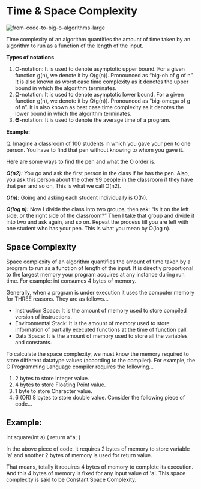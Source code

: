 # Time & Space Complexity
![from-code-to-big-o-algorithms-large](https://github.com/ArsalanAhsan/Data_Structure-Notes/assets/49119148/60d27122-0ebb-433b-ad7c-96e88345bd41)

Time complexity of an algorithm quantifies the amount of time taken by an algorithm to run as a function of the length of the input.

**Types of notations**

1. O-notation: It is used to denote asymptotic upper bound. For a given function g(n), we denote it by O(g(n)). Pronounced as “big-oh of g of n”. It is also known as worst case time complexity as it denotes the upper bound in which the algorithm terminates. 
2. Ω-notation: It is used to denote asymptotic lower bound. For a given function g(n), we denote it by Ω(g(n)). Pronounced as “big-omega of g of n”. It is also known as best case time complexity as it denotes the lower bound in which the algorithm terminates. 
3. 𝚯-notation: It is used to denote the average time of a program.

**Example:**

Q. Imagine a classroom of 100 students in which you gave your pen to one person. You have to find that pen without knowing to whom you gave it. 

Here are some ways to find the pen and what the O order is.

***O(n2):*** You go and ask the first person in the class if he has the pen. Also, you ask this person about the other 99 people in the classroom if they have that pen and so on, 
This is what we call O(n2). 

***O(n):*** Going and asking each student individually is O(N). 

***O(log n):*** Now I divide the class into two groups, then ask: “Is it on the left side, or the right side of the classroom?” Then I take that group and divide it into two and ask again, and so on. Repeat the process till you are left with one student who has your pen. This is what you mean by O(log n).

## **Space Complexity**
Space complexity of an algorithm quantifies the amount of time taken by a program to run as a function of length of the input. It is directly proportional to the largest memory your program acquires at any instance during run time. 
For example: int consumes 4 bytes of memory.

Generally, when a program is under execution it uses the computer memory for THREE reasons. They are as follows...

* Instruction Space: It is the amount of memory used to store compiled version of instructions.
* Environmental Stack: It is the amount of memory used to store information of partially executed functions at the time of function call.
* Data Space: It is the amount of memory used to store all the variables and constants.

To calculate the space complexity, we must know the memory required to store different datatype values (according to the compiler). For example, the C Programming Language compiler requires the following...

1. 2 bytes to store Integer value.
2. 4 bytes to store Floating Point value.
3. 1 byte to store Character value.
4. 6 (OR) 8 bytes to store double value.
Consider the following piece of code...
## Example:
int square(int a)
{
	return a*a;
}

In the above piece of code, it requires 2 bytes of memory to store variable 'a' and another 2 bytes of memory is used for return value.

That means, totally it requires 4 bytes of memory to complete its execution. And this 4 bytes of memory is fixed for any input value of 'a'. This space complexity is said to be Constant Space Complexity.



